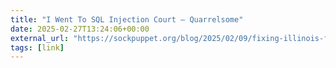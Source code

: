 ```yaml
---
title: "I Went To SQL Injection Court — Quarrelsome"
date: 2025-02-27T13:24:06+00:00
external_url: "https://sockpuppet.org/blog/2025/02/09/fixing-illinois-foia/"
tags: [link]
---
```


